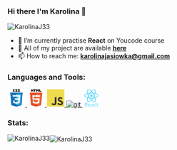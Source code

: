 ### Hi there I'm Karolina 👋
<p align="left"> <img src="https://komarev.com/ghpvc/?username=KarolinaJ33&label=Profile%20views&color=0e75b6&style=flat" alt="KarolinaJ33" /> </p>
 
- 🌱 I’m currently practise **React** on Youcode course
- 🔭 All of my project are available [**here**](https://github.com/KarolinaJ33?tab=repositories)
- 📫 How to reach me: **karolinajasiowka@gmail.com**

<!--
**KarolinaJ33/KarolinaJ33** is a ✨ _special_ ✨ repository because its `README.md` (this file) appears on your GitHub profile.

Here are some ideas to get you started:

- 🔭 I’m currently working on my [To Do List](https://karolinaj33.github.io/to-do-list-react/) ...
- 🌱 I’m currently learning ...
- 👯 I’m looking to collaborate on ...
- 🤔 I’m looking for help with ...
- 💬 Ask me about ...
- 📫 How to reach me: ...
- 😄 Pronouns: ...
- ⚡ Fun fact: ...
-->
 <h3 align="left">Languages and Tools:</h3>
<p align="left"> 
  <a href="https://www.w3schools.com/css/" target="_blank" rel="noreferrer"> <img src="https://raw.githubusercontent.com/devicons/devicon/master/icons/css3/css3-original-wordmark.svg" alt="css3" width="40" height="40"/> </a> 
  <a href="https://www.w3.org/html/" target="_blank" rel="noreferrer"> <img src="https://raw.githubusercontent.com/devicons/devicon/master/icons/html5/html5-original-wordmark.svg" alt="html5" width="40" height="40"/> </a> 
  <a href="https://developer.mozilla.org/en-US/docs/Web/JavaScript" target="_blank" rel="noreferrer"> <img src="https://raw.githubusercontent.com/devicons/devicon/master/icons/javascript/javascript-original.svg" alt="javascript" width="40" height="40"/> </a>
  <a href="https://git-scm.com/" target="_blank" rel="noreferrer"> <img src="https://www.vectorlogo.zone/logos/git-scm/git-scm-icon.svg" alt="git" width="40" height="40"/> </a>
  <a href="https://reactjs.org/" target="_blank" rel="noreferrer"> <img src="https://raw.githubusercontent.com/devicons/devicon/master/icons/react/react-original-wordmark.svg" alt="react" width="40" height="40"/> </a>
 
 <h3 align="left">Stats:</h3>
<p><img align="left" src="https://github-readme-stats.vercel.app/api/top-langs?username=KarolinaJ33&show_icons=true&locale=en&layout=compact" alt="KarolinaJ33" /></p>
<p><img align="center" src="https://github-readme-streak-stats.herokuapp.com/?user=KarolinaJ33&" alt="KarolinaJ33" /></p>
